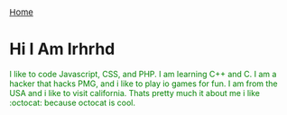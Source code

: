 <html>
<body> 
  
  <p style="font-size:15px;"><a href="https://irhrhd.github.io/Irhrhds-Website/">Home</a>
  <h1>Hi I Am Irhrhd</h1>
  <p style="color:green">I like to code Javascript, CSS, and PHP. I am learning C++ and C. I am a hacker that hacks PMG, and i like to play io games for fun. I am from the USA and i like to visit california. Thats pretty much it about me i like :octocat: because octocat is cool.</p>
  
